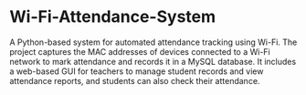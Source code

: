 # Wi-Fi-Attendance-System
A Python-based system for automated attendance tracking using Wi-Fi. The project captures the MAC addresses of devices connected to a Wi-Fi network to mark attendance and records it in a MySQL database. It includes a web-based GUI for teachers to manage student records and view attendance reports, and students can also check their attendance.
